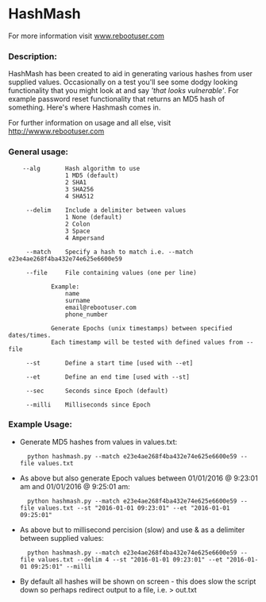 # HashMash
For more information visit www.rebootuser.com

### Description:
HashMash has been created to aid in generating various hashes from user supplied values. Occasionally on a test you'll see some dodgy looking functionality that you might look at and say *'that looks vulnerable'*. For example password reset functionality that returns an MD5 hash of something. Here's where Hashmash comes in.

For further information on usage and all else, visit http://wwww.rebootuser.com

### General usage:

		--alg		Hash algorithm to use 
					1 MD5 (default)
					2 SHA1
					3 SHA256
					4 SHA512

		 --delim	Include a delimiter between values
					1 None (default)
					2 Colon
					3 Space
					4 Ampersand

		 --match	Specify a hash to match i.e. --match e23e4ae268f4ba432e74e625e6600e59
		 
		 --file		File containing values (one per line)
				
				Example:
					name 
					surname
					email@rebootuser.com
					phone_number

		 		Generate Epochs (unix timestamps) between specified dates/times.
		 		Each timestamp will be tested with defined values from --file

		 --st 		Define a start time [used with --et]

		 --et 		Define an end time [used with --st]

		 --sec 		Seconds since Epoch (default)

		 --milli 	Milliseconds since Epoch 


### Example Usage:

* Generate MD5 hashes from values in values.txt:

		python hashmash.py --match e23e4ae268f4ba432e74e625e6600e59 --file values.txt


* As above but also generate Epoch values between 01/01/2016 @ 9:23:01 am and 01/01/2016 @ 9:25:01 am:

 		python hashmash.py --match e23e4ae268f4ba432e74e625e6600e59 --file values.txt --st "2016-01-01 09:23:01" --et "2016-01-01 09:25:01"

* As above but to millisecond percision (slow) and use & as a delimiter between supplied values:

		python hashmash.py --match e23e4ae268f4ba432e74e625e6600e59 --file values.txt --delim 4 --st "2016-01-01 09:23:01" --et "2016-01-01 09:25:01" --milli

* By default all hashes will be shown on screen - this does slow the script down so perhaps redirect output to a file, i.e. > out.txt